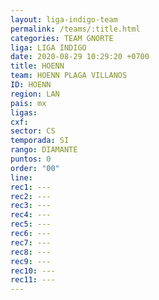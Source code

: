 ```yaml
---
layout: liga-indigo-team
permalink: /teams/:title.html
categories: TEAM GNORTE
liga: LIGA INDIGO
date: 2020-08-29 10:29:20 +0700
title: HOENN
team: HOENN PLAGA VILLANOS
ID: HOENN
region: LAN
pais: mx
ligas: 
cxf: 
sector: CS
temporada: SI
rango: DIAMANTE
puntos: 0
order: "00"
line: 
rec1: ---
rec2: ---
rec3: ---
rec4: ---
rec5: ---
rec6: ---
rec7: ---
rec8: ---
rec9: ---
rec10: ---
rec11: ---
---
```

